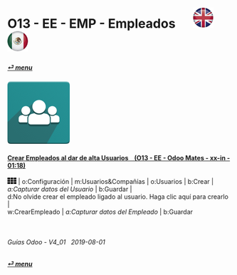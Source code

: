 # O13 - EE - EMP - Empleados &nbsp;&nbsp;&nbsp;&nbsp; [![en-uk](/doc/img/flg/en-uk-flg-btn-sml.png)](/en-uk/o13/ee/emp/en-uk-o13-ee-emp-employees-guides.md) [ ![es-mx](/doc/img/flg/es-mx-flg-btn-sml.png)](/es-mx/o13/ee/emp/es-mx-o13-ee-emp-employees-guides.md)
#### [_&#x23CE; menu_](/es-mx/o13/ee/es-mx-o13-ee-guides-menu.md "Regresar al menúu de EE")  
### ![emp](/doc/img/hr_employees.png)

#### [Crear Empleados al dar de alta Usuarios &nbsp;&nbsp; (O13 - EE - Odoo Mates - xx-in - 01:18)](https://youtube.com/embed/fhaB5pnTp9Q?autoplay=1&start=0&end=0&rel=0)  
![apps](/doc/img/apps.png) | o:Configuración | m:Usuarios&Compañías | o:Usuarios | b:Crear | _a:Capturar datos del Usuario_ | b:Guardar |  
d:No olvide crear el empleado ligado al usuario.  Haga clic aquí para crearlo |  
w:CrearEmpleado | _a:Capturar datos del Empleado_ | b:Guardar  

<br>

###### Guías Odoo - V4_01 &nbsp; 2019-08-01  
**[_&#x23CE; menu_](/es-mx/o13/ee/es-mx-o13-ee-guides-menu.md)**  

